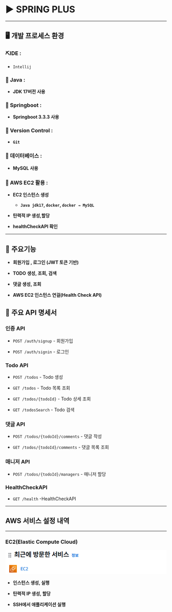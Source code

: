 # ▶️ SPRING PLUS

<hr>

## 🖥️ 개발 프로세스 환경

### ⛏️IDE :
- `Intellij`

### 📌 Java :
- **JDK 17버전 사용**

### 📌 Springboot :
- **Springboot 3.3.3 사용**

### 🔁 Version Control :
- **`Git`**

### 🥏 데이터베이스 :
- **MySQL 사용**

### 📍 AWS EC2 활용 :
- **EC2 인스턴스 생성**

  - **`Java jdk17`, `docker`, `docker → MySQL`**


- **탄력적 IP 생성,할당**

 
- **healthCheckAPI 확인**

<hr>

## 🔶 주요기능

- **회원가입 , 로그인 (JWT 토큰 기반)**


- **TODO 생성, 조회, 검색**


- **댓글 생성, 조회**


- **AWS EC2 인스턴스 연걸(Health Check API)**

## 📜 주요 API 명세서

### 인증 API
- `POST /auth/signup` - 회원가입


- `POST /auth/signin` - 로그인

### Todo API
- `POST /todos` - Todo 생성


- `GET /todos` - Todo 목록 조회


- `GET /todos/{todoId}` - Todo 상세 조회


- `GET /todosSearch` - Todo 검색

### 댓글 API
- `POST /todos/{todoId}/comments` - 댓글 작성


- `GET /todos/{todoId}/comments` - 댓글 목록 조회


### 매니저 API
- `POST /todos/{todoId}/managers` - 매니저 할당


### HealthCheckAPI

- `GET /health` -HealthCheckAPI

<hr>

## AWS 서비스 설정 내역

<hr>

### EC2(Elastic Compute Cloud)

![img.png](img.png)

- **인스턴스 생성, 실행**
  

- **탄력적 IP 생성, 할당**


- **SSH에서 애플리케이션 실행**

